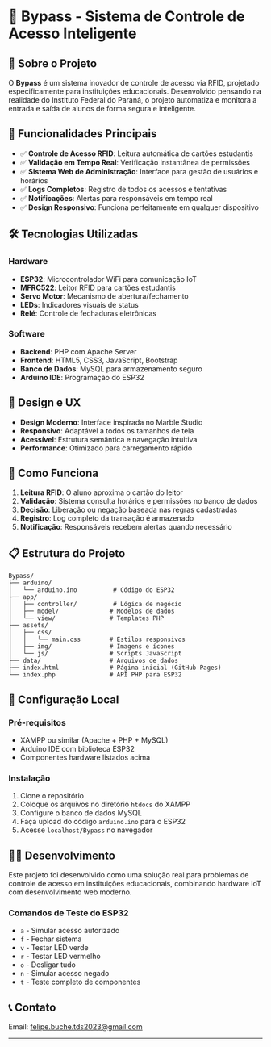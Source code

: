 # 🚀 Bypass - Sistema de Controle de Acesso Inteligente

## 📖 Sobre o Projeto

O **Bypass** é um sistema inovador de controle de acesso via RFID, projetado especificamente para instituições educacionais. Desenvolvido pensando na realidade do Instituto Federal do Paraná, o projeto automatiza e monitora a entrada e saída de alunos de forma segura e inteligente.

## 🎯 Funcionalidades Principais

- ✅ **Controle de Acesso RFID**: Leitura automática de cartões estudantis
- ✅ **Validação em Tempo Real**: Verificação instantânea de permissões
- ✅ **Sistema Web de Administração**: Interface para gestão de usuários e horários
- ✅ **Logs Completos**: Registro de todos os acessos e tentativas
- ✅ **Notificações**: Alertas para responsáveis em tempo real
- ✅ **Design Responsivo**: Funciona perfeitamente em qualquer dispositivo

## 🛠️ Tecnologias Utilizadas

### Hardware
- **ESP32**: Microcontrolador WiFi para comunicação IoT
- **MFRC522**: Leitor RFID para cartões estudantis
- **Servo Motor**: Mecanismo de abertura/fechamento
- **LEDs**: Indicadores visuais de status
- **Relé**: Controle de fechaduras eletrônicas

### Software
- **Backend**: PHP com Apache Server
- **Frontend**: HTML5, CSS3, JavaScript, Bootstrap
- **Banco de Dados**: MySQL para armazenamento seguro
- **Arduino IDE**: Programação do ESP32

## 🎨 Design e UX

- **Design Moderno**: Interface inspirada no Marble Studio
- **Responsivo**: Adaptável a todos os tamanhos de tela
- **Acessível**: Estrutura semântica e navegação intuitiva
- **Performance**: Otimizado para carregamento rápido

## 🚀 Como Funciona

1. **Leitura RFID**: O aluno aproxima o cartão do leitor
2. **Validação**: Sistema consulta horários e permissões no banco de dados
3. **Decisão**: Liberação ou negação baseada nas regras cadastradas
4. **Registro**: Log completo da transação é armazenado
5. **Notificação**: Responsáveis recebem alertas quando necessário

## 📋 Estrutura do Projeto

```
Bypass/
├── arduino/
│   └── arduino.ino          # Código do ESP32
├── app/
│   ├── controller/          # Lógica de negócio
│   ├── model/              # Modelos de dados
│   └── view/               # Templates PHP
├── assets/
│   ├── css/
│   │   └── main.css        # Estilos responsivos
│   ├── img/                # Imagens e ícones
│   └── js/                 # Scripts JavaScript
├── data/                   # Arquivos de dados
├── index.html              # Página inicial (GitHub Pages)
└── index.php               # API PHP para ESP32
```

## 🔧 Configuração Local

### Pré-requisitos
- XAMPP ou similar (Apache + PHP + MySQL)
- Arduino IDE com biblioteca ESP32
- Componentes hardware listados acima

### Instalação
1. Clone o repositório
2. Coloque os arquivos no diretório `htdocs` do XAMPP
3. Configure o banco de dados MySQL
4. Faça upload do código `arduino.ino` para o ESP32
5. Acesse `localhost/Bypass` no navegador

## 👨‍💻 Desenvolvimento

Este projeto foi desenvolvido como uma solução real para problemas de controle de acesso em instituições educacionais, combinando hardware IoT com desenvolvimento web moderno.

### Comandos de Teste do ESP32
- `a` - Simular acesso autorizado
- `f` - Fechar sistema
- `v` - Testar LED verde
- `r` - Testar LED vermelho
- `o` - Desligar tudo
- `n` - Simular acesso negado
- `t` - Teste completo de componentes

## 📞 Contato

Email: felipe.buche.tds2023@gmail.com

---
